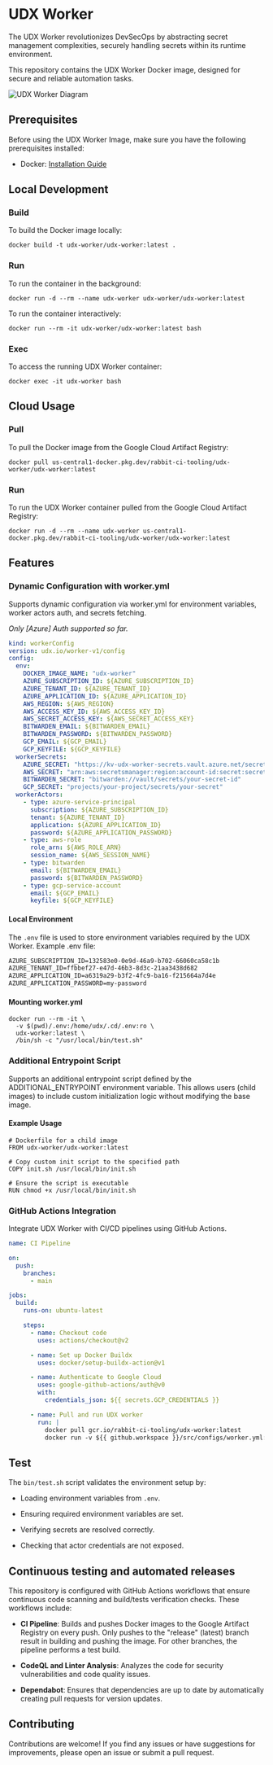 # UDX Worker

The UDX Worker revolutionizes DevSecOps by abstracting secret management complexities, securely handling secrets within its runtime environment.

This repository contains the UDX Worker Docker image, designed for secure and reliable automation tasks.

![UDX Worker Diagram](https://storage.googleapis.com/stateless-udx-io/2023/07/e5a9ac2b-understanding-containerization-in-microservices-architecture.png)

## Prerequisites

Before using the UDX Worker Image, make sure you have the following prerequisites installed:

- Docker: [Installation Guide](https://docs.docker.com/get-docker/)

## Local Development

### Build

To build the Docker image locally:

```shell
docker build -t udx-worker/udx-worker:latest .
```

### Run

To run the container in the background:

```shell
docker run -d --rm --name udx-worker udx-worker/udx-worker:latest
```

To run the container interactively:

```shell
docker run --rm -it udx-worker/udx-worker:latest bash
```

### Exec

To access the running UDX Worker container:

```shell
docker exec -it udx-worker bash
```

## Cloud Usage

### Pull

To pull the Docker image from the Google Cloud Artifact Registry:

```shell
docker pull us-central1-docker.pkg.dev/rabbit-ci-tooling/udx-worker/udx-worker:latest
```

### Run

To run the UDX Worker container pulled from the Google Cloud Artifact Registry:

```shell
docker run -d --rm --name udx-worker us-central1-docker.pkg.dev/rabbit-ci-tooling/udx-worker/udx-worker:latest
```

## Features

### Dynamic Configuration with worker.yml

Supports dynamic configuration via worker.yml for environment variables, worker actors auth, and secrets fetching.

_Only [Azure] Auth supported so far._

```yaml
kind: workerConfig
version: udx.io/worker-v1/config
config:
  env:
    DOCKER_IMAGE_NAME: "udx-worker"
    AZURE_SUBSCRIPTION_ID: ${AZURE_SUBSCRIPTION_ID}
    AZURE_TENANT_ID: ${AZURE_TENANT_ID}
    AZURE_APPLICATION_ID: ${AZURE_APPLICATION_ID}
    AWS_REGION: ${AWS_REGION}
    AWS_ACCESS_KEY_ID: ${AWS_ACCESS_KEY_ID}
    AWS_SECRET_ACCESS_KEY: ${AWS_SECRET_ACCESS_KEY}
    BITWARDEN_EMAIL: ${BITWARDEN_EMAIL}
    BITWARDEN_PASSWORD: ${BITWARDEN_PASSWORD}
    GCP_EMAIL: ${GCP_EMAIL}
    GCP_KEYFILE: ${GCP_KEYFILE}
  workerSecrets:
    AZURE_SECRET: "https://kv-udx-worker-secrets.vault.azure.net/secrets/udx-worker-secret-one"
    AWS_SECRET: "arn:aws:secretsmanager:region:account-id:secret:secret-id"
    BITWARDEN_SECRET: "bitwarden://vault/secrets/your-secret-id"
    GCP_SECRET: "projects/your-project/secrets/your-secret"
  workerActors:
    - type: azure-service-principal
      subscription: ${AZURE_SUBSCRIPTION_ID}
      tenant: ${AZURE_TENANT_ID}
      application: ${AZURE_APPLICATION_ID}
      password: ${AZURE_APPLICATION_PASSWORD}
    - type: aws-role
      role_arn: ${AWS_ROLE_ARN}
      session_name: ${AWS_SESSION_NAME}
    - type: bitwarden
      email: ${BITWARDEN_EMAIL}
      password: ${BITWARDEN_PASSWORD}
    - type: gcp-service-account
      email: ${GCP_EMAIL}
      keyfile: ${GCP_KEYFILE}
```

#### Local Environment

The `.env` file is used to store environment variables required by the UDX Worker. Example .env file:

```txt
AZURE_SUBSCRIPTION_ID=132583e0-0e9d-46a9-b702-66060ca58c1b
AZURE_TENANT_ID=ffbbef27-e47d-46b3-8d3c-21aa3438d682
AZURE_APPLICATION_ID=a6319a29-b3f2-4fc9-ba16-f215664a7d4e
AZURE_APPLICATION_PASSWORD=my-password
```

#### Mounting worker.yml

```shell
docker run --rm -it \
  -v $(pwd)/.env:/home/udx/.cd/.env:ro \
  udx-worker:latest \
  /bin/sh -c "/usr/local/bin/test.sh"
```

### Additional Entrypoint Script

Supports an additional entrypoint script defined by the ADDITIONAL_ENTRYPOINT environment variable. This allows users (child images) to include custom initialization logic without modifying the base image.

#### Example Usage

```shell
# Dockerfile for a child image
FROM udx-worker/udx-worker:latest

# Copy custom init script to the specified path
COPY init.sh /usr/local/bin/init.sh

# Ensure the script is executable
RUN chmod +x /usr/local/bin/init.sh
```

### GitHub Actions Integration

Integrate UDX Worker with CI/CD pipelines using GitHub Actions.

```yaml
name: CI Pipeline

on:
  push:
    branches:
      - main

jobs:
  build:
    runs-on: ubuntu-latest

    steps:
      - name: Checkout code
        uses: actions/checkout@v2

      - name: Set up Docker Buildx
        uses: docker/setup-buildx-action@v1

      - name: Authenticate to Google Cloud
        uses: google-github-actions/auth@v0
        with:
          credentials_json: ${{ secrets.GCP_CREDENTIALS }}

      - name: Pull and run UDX worker
        run: |
          docker pull gcr.io/rabbit-ci-tooling/udx-worker:latest
          docker run -v ${{ github.workspace }}/src/configs/worker.yml:/home/udx/.cd/configs/worker.yml us-central1-docker.pkg.dev/rabbit-ci-tooling/udx-worker/udx-worker:latest
```

## Test

The `bin/test.sh` script validates the environment setup by:

- Loading environment variables from `.env`.

- Ensuring required environment variables are set.

- Verifying secrets are resolved correctly.

- Checking that actor credentials are not exposed.

## Continuous testing and automated releases

This repository is configured with GitHub Actions workflows that ensure continuous code scanning and build/tests verification checks. These workflows include:

- **CI Pipeline**: Builds and pushes Docker images to the Google Artifact Registry on every push. Only pushes to the "release" (latest) branch result in building and pushing the image. For other branches, the pipeline performs a test build.

- **CodeQL and Linter Analysis**: Analyzes the code for security vulnerabilities and code quality issues.

- **Dependabot**: Ensures that dependencies are up to date by automatically creating pull requests for version updates.

## Contributing

Contributions are welcome! If you find any issues or have suggestions for improvements, please open an issue or submit a pull request.
